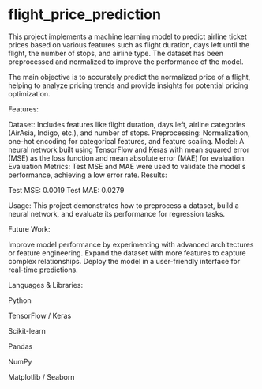 # flight_price_prediction
This project implements a machine learning model to predict airline ticket prices based on various features such as flight duration, days left until the flight, the number of stops, and airline type. The dataset has been preprocessed and normalized to improve the performance of the model.

The main objective is to accurately predict the normalized price of a flight, helping to analyze pricing trends and provide insights for potential pricing optimization.

Features:

Dataset: Includes features like flight duration, days left, airline categories (AirAsia, Indigo, etc.), and number of stops.
Preprocessing: Normalization, one-hot encoding for categorical features, and feature scaling.
Model: A neural network built using TensorFlow and Keras with mean squared error (MSE) as the loss function and mean absolute error (MAE) for evaluation.
Evaluation Metrics: Test MSE and MAE were used to validate the model's performance, achieving a low error rate.
Results:

Test MSE: 0.0019
Test MAE: 0.0279

Usage:
This project demonstrates how to preprocess a dataset, build a neural network, and evaluate its performance for regression tasks.

Future Work:

Improve model performance by experimenting with advanced architectures or feature engineering.
Expand the dataset with more features to capture complex relationships.
Deploy the model in a user-friendly interface for real-time predictions.

Languages & Libraries:

Python

TensorFlow / Keras

Scikit-learn

Pandas

NumPy

Matplotlib / Seaborn
